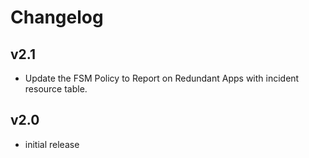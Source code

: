 # Changelog

## v2.1

- Update the FSM Policy to Report on Redundant Apps with incident resource table.

## v2.0

- initial release